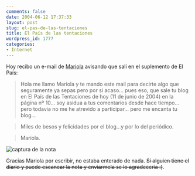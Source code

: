 ```yaml
---
comments: false
date: 2004-06-12 17:37:33
layout: post
slug: el-pas-de-las-tentaciones
title: El País de las tentaciones
wordpress_id: 1777
categories:
- Internet
---
```


Hoy recibo un e-mail de [Mariola](http://www.xhiara.com/) avisando que salí en el suplemento de El País:





> Hola me llamo Mariola y te mando este mail para decirte algo que seguramente ya sepas pero por si acaso… pues eso, que sale tu blog en El País de las Tentaciones de hoy (11 de junio de 2004) en la página n&ordm; 10… soy asidua a tus comentarios desde hace tiempo… pero todavia no me he atrevido a participar… pero me encanta tu blog…
> 
> 


> 
> Miles de besos y felicidades por el blog…y por lo del periódico.
> 
> 


> 
> Mariola. 





![captura de la nota](http://www.minid.net/images/elpais-tantaciones.png)





Gracias Mariola por escribir, no estaba enterado de nada. <del>Si alguien tiene el diario y puede escanear la nota y enviarmela se lo agradecería :)</del>.




 

